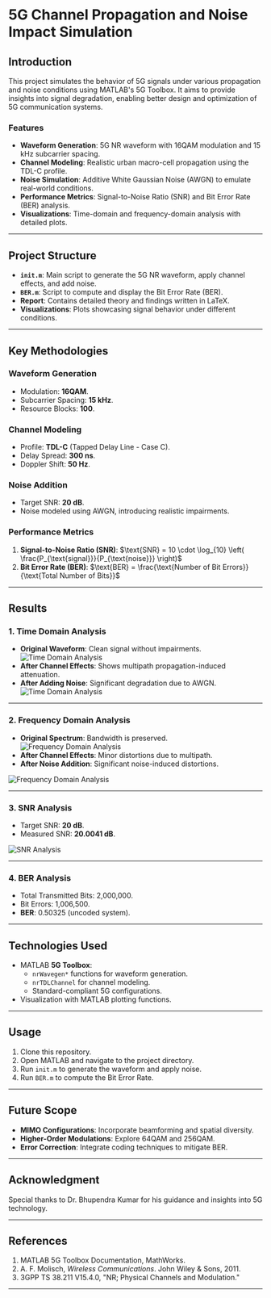 # **5G Channel Propagation and Noise Impact Simulation**

## **Introduction**
This project simulates the behavior of 5G signals under various propagation and noise conditions using MATLAB's 5G Toolbox. It aims to provide insights into signal degradation, enabling better design and optimization of 5G communication systems.

### **Features**
- **Waveform Generation**: 5G NR waveform with 16QAM modulation and 15 kHz subcarrier spacing.
- **Channel Modeling**: Realistic urban macro-cell propagation using the TDL-C profile.
- **Noise Simulation**: Additive White Gaussian Noise (AWGN) to emulate real-world conditions.
- **Performance Metrics**: Signal-to-Noise Ratio (SNR) and Bit Error Rate (BER) analysis.
- **Visualizations**: Time-domain and frequency-domain analysis with detailed plots.

---

## **Project Structure**
- **`init.m`**: Main script to generate the 5G NR waveform, apply channel effects, and add noise.
- **`BER.m`**: Script to compute and display the Bit Error Rate (BER).
- **Report**: Contains detailed theory and findings written in LaTeX.
- **Visualizations**: Plots showcasing signal behavior under different conditions.

---

## **Key Methodologies**

### **Waveform Generation**
- Modulation: **16QAM**.
- Subcarrier Spacing: **15 kHz**.
- Resource Blocks: **100**.

### **Channel Modeling**
- Profile: **TDL-C** (Tapped Delay Line - Case C).
- Delay Spread: **300 ns**.
- Doppler Shift: **50 Hz**.

### **Noise Addition**
- Target SNR: **20 dB**.
- Noise modeled using AWGN, introducing realistic impairments.

### **Performance Metrics**
1. **Signal-to-Noise Ratio (SNR)**:
   $\text{SNR} = 10 \cdot \log_{10} \left( \frac{P_{\text{signal}}}{P_{\text{noise}}} \right)$
2. **Bit Error Rate (BER)**:
   $\text{BER} = \frac{\text{Number of Bit Errors}}{\text{Total Number of Bits}}$

---

## **Results**

### **1. Time Domain Analysis**
- **Original Waveform**: Clean signal without impairments.
  ![Time Domain Analysis](/5G-Channel-Propagation-and-Noise-Impact-Simulation/Analysis/OriginalWave.png)
- **After Channel Effects**: Shows multipath propagation-induced attenuation.
- **After Adding Noise**: Significant degradation due to AWGN.
![Time Domain Analysis](/5G-Channel-Propagation-and-Noise-Impact-Simulation/Analysis/WaveAfterChannel.png)


---

### **2. Frequency Domain Analysis**
- **Original Spectrum**: Bandwidth is preserved.
  ![Frequency Domain Analysis](/5G-Channel-Propagation-and-Noise-Impact-Simulation/Analysis/OriginalSpectrum.png)
- **After Channel Effects**: Minor distortions due to multipath.
- **After Noise Addition**: Significant noise-induced distortions.

![Frequency Domain Analysis](/5G-Channel-Propagation-and-Noise-Impact-Simulation/Analysis/WaveAfterChannel.png)

---

### **3. SNR Analysis**
- Target SNR: **20 dB**.
- Measured SNR: **20.0041 dB**.

![SNR Analysis](/5G-Channel-Propagation-and-Noise-Impact-Simulation/Analysis/SNRanalysis.png)

---

### **4. BER Analysis**
- Total Transmitted Bits: 2,000,000.
- Bit Errors: 1,006,500.
- **BER**: 0.50325 (uncoded system).

---

## **Technologies Used**
- MATLAB **5G Toolbox**:
  - `nrWavegen*` functions for waveform generation.
  - `nrTDLChannel` for channel modeling.
  - Standard-compliant 5G configurations.
- Visualization with MATLAB plotting functions.

---

## **Usage**
1. Clone this repository.
2. Open MATLAB and navigate to the project directory.
3. Run `init.m` to generate the waveform and apply noise.
4. Run `BER.m` to compute the Bit Error Rate.

---

## **Future Scope**
- **MIMO Configurations**: Incorporate beamforming and spatial diversity.
- **Higher-Order Modulations**: Explore 64QAM and 256QAM.
- **Error Correction**: Integrate coding techniques to mitigate BER.

---

## **Acknowledgment**
Special thanks to Dr. Bhupendra Kumar for his guidance and insights into 5G technology.

---

## **References**
1. MATLAB 5G Toolbox Documentation, MathWorks.  
2. A. F. Molisch, *Wireless Communications*. John Wiley & Sons, 2011.  
3. 3GPP TS 38.211 V15.4.0, "NR; Physical Channels and Modulation."  

---

